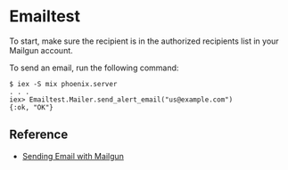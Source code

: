 # Emailtest

To start, make sure the recipient is in the authorized recipients list in your
Mailgun account.

To send an email, run the following command:
```
$ iex -S mix phoenix.server
. . .
iex> Emailtest.Mailer.send_alert_email("us@example.com")
{:ok, "OK"}
```

## Reference
  - [Sending Email with Mailgun](https://hexdocs.pm/phoenix/1.3.0-rc.0/sending_email_with_mailgun.html)

